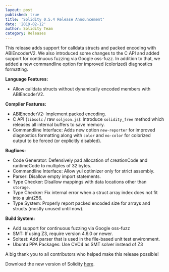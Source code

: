 ```yaml
---
layout: post
published: true
title: 'Solidity 0.5.4 Release Announcement'
date: '2019-02-12'
author: Solidity Team
category: Releases
---
```


This release adds support for calldata structs and packed encoding with ABIEncoderV2. We also introduced some changes to the C API and added support for continuous fuzzing via Google oss-fuzz. In addition to that, we added a new commandline option for improved (colorized) diagnostics formatting.

**Language Features:**
 * Allow calldata structs without dynamically encoded members with ABIEncoderV2.


**Compiler Features:**
 * ABIEncoderV2: Implement packed encoding.
 * C API (``libsolc`` / raw ``soljson.js``): Introduce ``solidity_free`` method which releases all internal buffers to save memory.
 * Commandline Interface: Adds new option ``new-reporter`` for improved diagnostics formatting
   along with ``color`` and ``no-color`` for colorized output to be forced (or explicitly disabled).


**Bugfixes:**
 * Code Generator: Defensively pad allocation of creationCode and runtimeCode to multiples of 32 bytes.
 * Commandline Interface: Allow yul optimizer only for strict assembly.
 * Parser: Disallow empty import statements.
 * Type Checker: Disallow mappings with data locations other than ``storage``.
 * Type Checker: Fix internal error when a struct array index does not fit into a uint256.
 * Type System: Properly report packed encoded size for arrays and structs (mostly unused until now).


**Build System:**
 * Add support for continuous fuzzing via Google oss-fuzz
 * SMT: If using Z3, require version 4.6.0 or newer.
 * Soltest: Add parser that is used in the file-based unit test environment.
 * Ubuntu PPA Packages: Use CVC4 as SMT solver instead of Z3



A big thank you to all contributors who helped make this release possible!

Download the new version of Solidity [here](https://github.com/ethereum/solidity/releases/tag/v0.5.4).
  